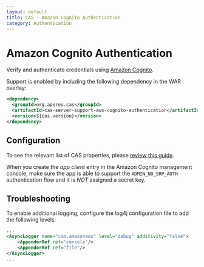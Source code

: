 ```yaml
---
layout: default
title: CAS - Amazon Cognito Authentication
category: Authentication
---
```


# Amazon Cognito Authentication

Verify and authenticate credentials using [Amazon Cognito](https://aws.amazon.com/cognito/).

Support is enabled by including the following dependency in the WAR overlay:

```xml
<dependency>
  <groupId>org.apereo.cas</groupId>
  <artifactId>cas-server-support-aws-cognito-authentication</artifactId>
  <version>${cas.version}</version>
</dependency>
```

## Configuration

To see the relevant list of CAS properties, please [review this guide](../configuration/Configuration-Properties.html#amazon-cognito-authentication).

When you create the *app client* entry in the Amazon Cognito management console, make sure the app is able to support the `ADMIN_NO_SRP_AUTH` authentication flow and it is *NOT* assigned a secret key.

## Troubleshooting

To enable additional logging, configure the log4j configuration file to add the following levels:

```xml
...
<AsyncLogger name="com.amazonaws" level="debug" additivity="false">
    <AppenderRef ref="console"/>
    <AppenderRef ref="file"/>
</AsyncLogger>
...
